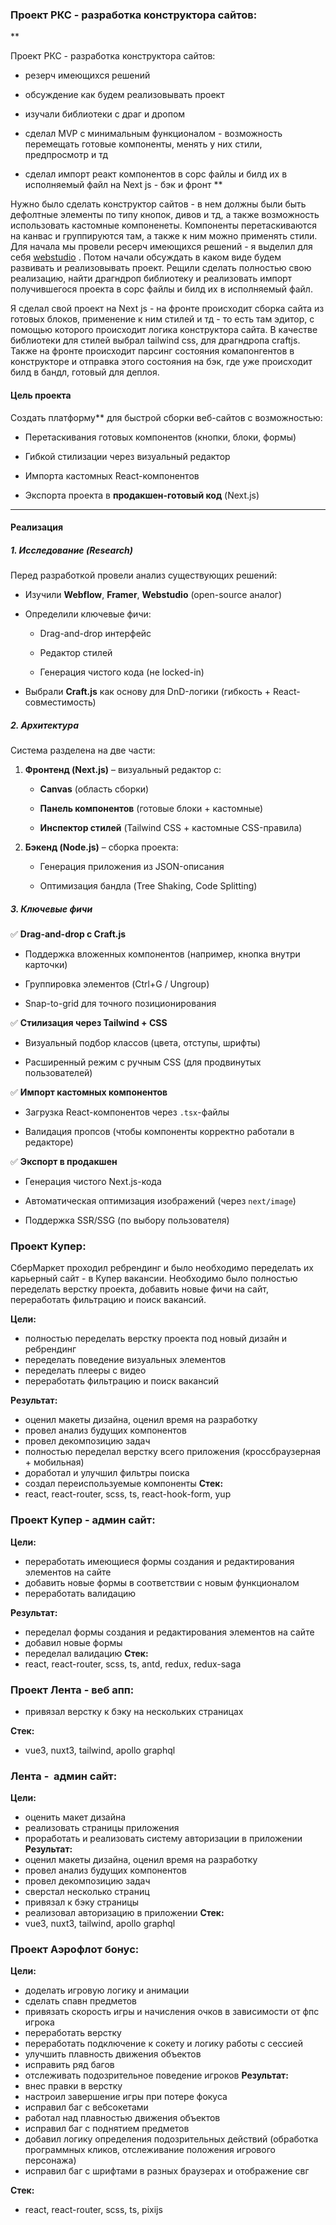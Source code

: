 ### Проект РКС - разработка конструктора сайтов:

**

Проект РКС - разработка конструктора сайтов:

- резерч имеющихся решений
    
- обсуждение как будем реализовывать проект
    
- изучали библиотеки с драг и дропом
    
- сделал MVP с минимальным функционалом - возможность перемещать готовые компоненты, менять у них стили, предпросмотр и тд
    
- сделал импорт реакт компонентов в сорс файлы и билд их в исполняемый файл на Next js - бэк и фронт
**

Нужно было сделать конструктор сайтов - в нем должны были быть дефолтные элементы по типу кнопок, дивов и тд, а также возможность использовать кастомные компоненеты. Компоненты перетаскиваются на канвас и группируются там, а также к ним можно применять стили. Для начала мы провели ресерч имеющихся решений - я выделил для себя [webstudio](https://github.com/robertd2000/webstudio) . Потом начали обсуждать в каком виде будем развивать и реализовывать проект. Рещили сделать полностью свою реализацию, найти драгндроп библиотеку и реализовать импорт получившегося проекта в сорс файлы и билд их в исполняемый файл.

Я сделал свой проект на Next js - на фронте происходит сборка сайта из готовых блоков, применение к ним стилей и тд - то есть там эдитор, с помощью которого происходит логика конструктора сайта. В качестве библиотеки для стилей выбрал tailwind css, для драгндропа craftjs. Также на фронте происходит парсинг состояния комапонгентов в конструкторе и отправка этого состояния на бэк, где уже происходит билд в бандл, готовый для деплоя. 

#### **Цель проекта**

Создать платформу** для быстрой сборки веб-сайтов с возможностью:

- Перетаскивания готовых компонентов (кнопки, блоки, формы)
    
- Гибкой стилизации через визуальный редактор
    
- Импорта кастомных React-компонентов
    
- Экспорта проекта в **продакшен-готовый код** (Next.js)
    

---

#### **Реализация**

##### **1. Исследование (Research)**

Перед разработкой провели анализ существующих решений:

- Изучили **Webflow**, **Framer**, **Webstudio** (open-source аналог)
    
- Определили ключевые фичи:
    
    - Drag-and-drop интерфейс
        
    - Редактор стилей
        
    - Генерация чистого кода (не locked-in)
        
- Выбрали **Craft.js** как основу для DnD-логики (гибкость + React-совместимость)
    

##### **2. Архитектура**

Система разделена на две части:

1. **Фронтенд (Next.js)** – визуальный редактор с:
    
    - **Canvas** (область сборки)
        
    - **Панель компонентов** (готовые блоки + кастомные)
        
    - **Инспектор стилей** (Tailwind CSS + кастомные CSS-правила)
        
2. **Бэкенд (Node.js)** – сборка проекта:
    
    - Генерация приложения из JSON-описания
        
    - Оптимизация бандла (Tree Shaking, Code Splitting)
        

##### **3. Ключевые фичи**

✅ **Drag-and-drop с Craft.js**

- Поддержка вложенных компонентов (например, кнопка внутри карточки)
    
- Группировка элементов (Ctrl+G / Ungroup)
    
- Snap-to-grid для точного позиционирования
    

✅ **Стилизация через Tailwind + CSS**

- Визуальный подбор классов (цвета, отступы, шрифты)
    
- Расширенный режим с ручным CSS (для продвинутых пользователей)
    

✅ **Импорт кастомных компонентов**

- Загрузка React-компонентов через `.tsx`-файлы
    
- Валидация пропсов (чтобы компоненты корректно работали в редакторе)
    

✅ **Экспорт в продакшен**

- Генерация чистого Next.js-кода
    
- Автоматическая оптимизация изображений (через `next/image`)
    
- Поддержка SSR/SSG (по выбору пользователя)

### Проект Купер:

СберМаркет проходил ребрендинг и было необходимо переделать их карьерный сайт - в Купер вакансии. Необходимо было полностью переделать верстку проекта, добавить новые фичи на сайт, переработать фильтрацию и поиск вакансий. 

**Цели:**
- полностью переделать верстку проекта под новый дизайн и ребрендинг
- переделать поведение визуальных элементов
- переделать плееры с видео
- переработать фильтрацию и поиск вакансий

**Результат:**
- оценил макеты дизайна, оценил время на разработку
- провел анализ будущих компонентов
- провел декомпозицию задач
- полностью переделал верстку всего приложения (кроссбраузерная + мобильная)
- доработал и улучшил фильтры поиска
- создал переиспользуемые компоненты
**Стек:**
- react, react-router, scss, ts, react-hook-form, yup
### Проект Купер - админ сайт:
**Цели:**
- переработать имеющиеся формы создания и редактирования элементов на сайте
- добавить новые формы в соответствии с новым функционалом
- переработать валидацию

**Результат:**
- переделал формы создания и редактирования элементов на сайте
- добавил новые формы
- переделал валидацию
**Стек:**
- react, react-router, scss, ts, antd, redux, redux-saga

### Проект Лента - веб апп:

- привязал верстку к бэку на нескольких страницах
    
**Стек:**
- vue3, nuxt3, tailwind, apollo graphql
  

### Лента -  админ сайт:

**Цели:**
- оценить макет дизайна
- реализовать страницы приложения
- проработать и реализовать систему авторизации в приложении
**Результат:**
- оценил макеты дизайна, оценил время на разработку
- провел анализ будущих компонентов
- провел декомпозицию задач
- сверстал несколько страниц
- привязал к бэку страницы
- реализовал авторизацию в приложении
**Стек:**
- vue3, nuxt3, tailwind, apollo graphql



### Проект Аэрофлот бонус:

**Цели:**
- доделать игровую логику и анимации
- сделать спавн предметов
- привязать скорость игры и начисления очков в зависимости от фпс игрока
- переработать верстку
- переработать подключение к сокету и логику работы с сессией
- улучшить плавность движения объектов
- исправить ряд багов
- отслеживать подозрительное поведение игроков
**Результат:**
- внес правки в верстку
- настроил завершение игры при потере фокуса
- исправил баг с вебсокетами
- работал над плавностью движения объектов
- исправил баг с поднятием предметов
- добавил логику определения подозрительных действий (обработка программных кликов, отслеживание положения игрового персонажа)
- исправил баг с шрифтами в разных браузерах и отображение свг
    
**Стек:**
- react, react-router, scss, ts, pixijs

